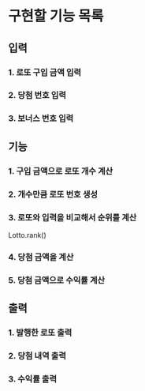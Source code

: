 # 구현할 기능 목록

## 입력

### 1. 로또 구입 금액 입력

### 2. 당첨 번호 입력

### 3. 보너스 번호 입력

## 기능

### 1. 구입 금액으로 로또 개수 계산

### 2. 개수만큼 로또 번호 생성

### 3. 로또와 입력을 비교해서 순위를 계산

Lotto.rank()

### 4. 당첨 금액을 계산

### 5. 당첨 금액으로 수익률 계산

## 출력

### 1. 발행한 로또 출력

### 2. 당첨 내역 출력

### 3. 수익률 출력
